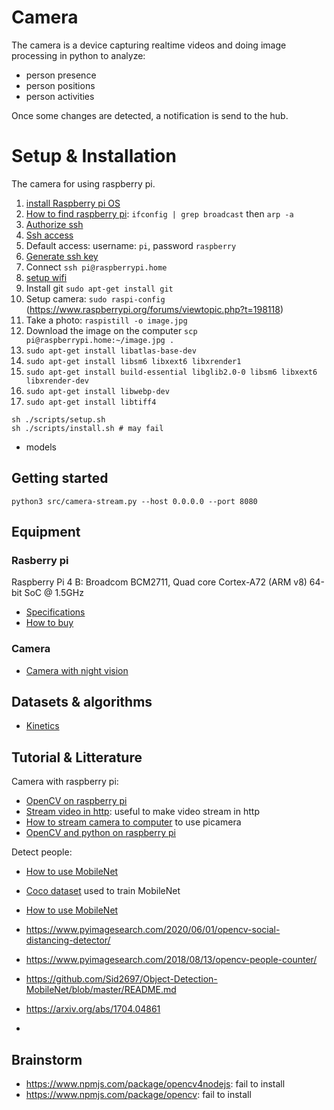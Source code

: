 # Camera

The camera is a device capturing realtime videos and doing image processing in python to analyze:
- person presence
- person positions
- person activities

Once some changes are detected, a notification is send to the hub.


# Setup & Installation

The camera for using raspberry pi.

1. [install Raspberry pi OS](https://www.raspberrypi.org/software/)
2. [How to find raspberry pi](https://superuser.com/questions/124453/how-can-i-scan-the-local-network-for-connected-devices-mac-os): `ifconfig | grep broadcast` then `arp -a`
3. [Authorize ssh](https://www.raspberrypi.org/documentation/remote-access/ssh/)
4. [Ssh access](https://www.raspberrypi.org/documentation/remote-access/ssh/unix.md)
5. Default access: username: `pi`, password `raspberry` 
6. [Generate ssh key](https://www.raspberrypi.org/documentation/remote-access/ssh/passwordless.md)
7. Connect `ssh pi@raspberrypi.home`
8. [setup wifi](https://www.raspberrypi.org/documentation/configuration/wireless/headless.md)
9. Install git `sudo apt-get install git`
10. Setup camera: `sudo raspi-config` (https://www.raspberrypi.org/forums/viewtopic.php?t=198118)
11. Take a photo: `raspistill -o image.jpg`
12. Download the image on the computer `scp pi@raspberrypi.home:~/image.jpg .`
13. `sudo apt-get install libatlas-base-dev`
14. `sudo apt-get install libsm6 libxext6 libxrender1`
15. `sudo apt-get install build-essential libglib2.0-0 libsm6 libxext6 libxrender-dev`
16. `sudo apt-get install libwebp-dev`
17. `sudo apt-get install libtiff4`



```shell 
sh ./scripts/setup.sh
sh ./scripts/install.sh # may fail
```

- models


## Getting started

```shell
python3 src/camera-stream.py --host 0.0.0.0 --port 8080

```

## Equipment 

### Rasberry pi 

  Raspberry Pi 4 B: Broadcom BCM2711, Quad core Cortex-A72 (ARM v8) 64-bit SoC @ 1.5GHz

- [Specifications](https://www.raspberrypi.org/products/raspberry-pi-4-model-b/specifications/)
- [How to buy](https://www.amazon.ca/gp/product/B07W4JM192)

### Camera 

- [Camera with night vision](https://www.amazon.ca/gp/product/B076KCZRDS)

## Datasets & algorithms 

- [Kinetics](https://deepmind.com/research/open-source/kinetics)

## Tutorial & Litterature 

Camera with raspberry pi:
- [OpenCV on raspberry pi](https://www.pyimagesearch.com/2019/09/16/install-opencv-4-on-raspberry-pi-4-and-raspbian-buster/)
- [Stream video in http](https://www.pyimagesearch.com/2019/09/02/opencv-stream-video-to-web-browser-html-page/): useful to make video stream in http
- [How to stream camera to computer](https://www.pyimagesearch.com/2015/03/30/accessing-the-raspberry-pi-camera-with-opencv-and-python/) to use picamera
- [OpenCV and python on raspberry pi](https://www.pyimagesearch.com/2015/02/23/install-opencv-and-python-on-your-raspberry-pi-2-and-b/)

Detect people:

- [How to use MobileNet](https://www.pyimagesearch.com/2017/09/11/object-detection-with-deep-learning-and-opencv/)
- [Coco dataset](https://cocodataset.org/#home) used to train MobileNet

- [How to use MobileNet](https://www.pyimagesearch.com/2018/08/13/opencv-people-counter/)


- https://www.pyimagesearch.com/2020/06/01/opencv-social-distancing-detector/

- https://www.pyimagesearch.com/2018/08/13/opencv-people-counter/
- https://github.com/Sid2697/Object-Detection-MobileNet/blob/master/README.md
- https://arxiv.org/abs/1704.04861
- 
## Brainstorm 

- https://www.npmjs.com/package/opencv4nodejs: fail to install
- https://www.npmjs.com/package/opencv: fail to install
